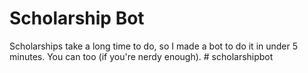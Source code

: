 # Scholarship Bot

Scholarships take a long time to do, so I made a bot to do it in under 5 minutes. You can too (if you're nerdy enough). # scholarshipbot
